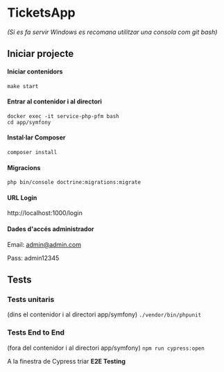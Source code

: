 # TicketsApp
*(Si es fa servir Windows es recomana utilitzar una consola com git bash)*
## Iniciar projecte

#### Iniciar contenidors
`make start`

#### Entrar al contenidor i al directori
```
docker exec -it service-php-pfm bash
cd app/symfony
```

#### Instal·lar Composer
`composer install`


#### Migracions
`php bin/console doctrine:migrations:migrate`


#### URL Login
http://localhost:1000/login


#### Dades d'accés administrador
Email: admin@admin.com

Pass: admin12345



## Tests

### Tests unitaris
(dins el contenidor i al directori app/symfony)
`./vendor/bin/phpunit`

### Tests End to End
(fora del contenidor i al directori app/symfony)
`npm run cypress:open`

A la finestra de Cypress triar **E2E Testing**
